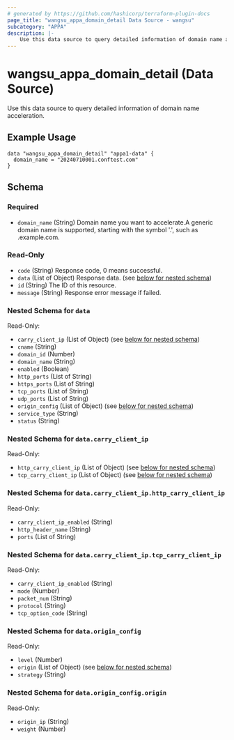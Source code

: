 ```yaml
---
# generated by https://github.com/hashicorp/terraform-plugin-docs
page_title: "wangsu_appa_domain_detail Data Source - wangsu"
subcategory: "APPA"
description: |-
    Use this data source to query detailed information of domain name acceleration.
---
```


# wangsu_appa_domain_detail (Data Source)

Use this data source to query detailed information of domain name acceleration.

## Example Usage

```hcl
data "wangsu_appa_domain_detail" "appa1-data" {
  domain_name = "20240710001.conftest.com"
}
```

<!-- schema generated by tfplugindocs -->
## Schema

### Required

- `domain_name` (String) Domain name you want to accelerate.A generic domain name is supported, starting with the symbol '.', such as .example.com.

### Read-Only

- `code` (String) Response code, 0 means successful.
- `data` (List of Object) Response data. (see [below for nested schema](#nestedatt--data))
- `id` (String) The ID of this resource.
- `message` (String) Response error message if failed.

<a id="nestedatt--data"></a>
### Nested Schema for `data`

Read-Only:

- `carry_client_ip` (List of Object) (see [below for nested schema](#nestedobjatt--data--carry_client_ip))
- `cname` (String)
- `domain_id` (Number)
- `domain_name` (String)
- `enabled` (Boolean)
- `http_ports` (List of String)
- `https_ports` (List of String)
- `tcp_ports` (List of String)
- `udp_ports` (List of String)
- `origin_config` (List of Object) (see [below for nested schema](#nestedobjatt--data--origin_config))
- `service_type` (String)
- `status` (String)

<a id="nestedobjatt--data--carry_client_ip"></a>
### Nested Schema for `data.carry_client_ip`

Read-Only:

- `http_carry_client_ip` (List of Object) (see [below for nested schema](#nestedobjatt--data--carry_client_ip--http_carry_client_ip))
- `tcp_carry_client_ip` (List of Object) (see [below for nested schema](#nestedobjatt--data--carry_client_ip--tcp_carry_client_ip))

<a id="nestedobjatt--data--carry_client_ip--http_carry_client_ip"></a>
### Nested Schema for `data.carry_client_ip.http_carry_client_ip`

Read-Only:

- `carry_client_ip_enabled` (String)
- `http_header_name` (String)
- `ports` (List of String)


<a id="nestedobjatt--data--carry_client_ip--tcp_carry_client_ip"></a>
### Nested Schema for `data.carry_client_ip.tcp_carry_client_ip`

Read-Only:

- `carry_client_ip_enabled` (String)
- `mode` (Number)
- `packet_num` (String)
- `protocol` (String)
- `tcp_option_code` (String)



<a id="nestedobjatt--data--origin_config"></a>
### Nested Schema for `data.origin_config`

Read-Only:

- `level` (Number)
- `origin` (List of Object) (see [below for nested schema](#nestedobjatt--data--origin_config--origin))
- `strategy` (String)

<a id="nestedobjatt--data--origin_config--origin"></a>
### Nested Schema for `data.origin_config.origin`

Read-Only:

- `origin_ip` (String)
- `weight` (Number)
